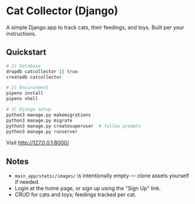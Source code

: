 # Cat Collector (Django)

A simple Django app to track cats, their feedings, and toys. Built per your instructions.

## Quickstart

```bash
# 1) Database
dropdb catcollector || true
createdb catcollector

# 2) Environment
pipenv install
pipenv shell

# 3) Django setup
python3 manage.py makemigrations
python3 manage.py migrate
python3 manage.py createsuperuser  # follow prompts
python3 manage.py runserver
```

Visit http://127.0.0.1:8000/

## Notes
- `main_app/static/images/` is intentionally empty — clone assets yourself if needed.
- Login at the home page, or sign up using the "Sign Up" link.
- CRUD for cats and toys; feedings tracked per cat.
